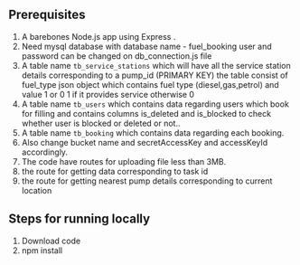 
## Prerequisites
1. A barebones Node.js app using Express .
2. Need mysql database with
   database name - fuel_booking
   user and password can be changed on db_connection.js file
3. A table name `tb_service_stations` which will have all the service station details corresponding to a pump_id      (PRIMARY  KEY)
the table consist of fuel_type json object which contains fuel type (diesel,gas,petrol) and value 1 or 0
1 if it provides service otherwise 0
4. A table name `tb_users` which contains data regarding users which book for filling and contains columns is_deleted and is_blocked to check whether user is blocked or deleted or not..
5. A table name `tb_booking` which contains data regarding each booking.
6. Also change bucket name and secretAccessKey and accessKeyId accordingly.
7. The code have routes for uploading file less than 3MB.
8. the route for getting data corresponding to task id
9. the route for getting nearest pump details corresponding to current location


## Steps for running locally
1. Download code
2. npm install





